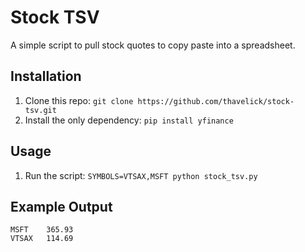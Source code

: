 # Stock TSV

A simple script to pull stock quotes to copy paste into a spreadsheet.

## Installation
1. Clone this repo: `git clone https://github.com/thavelick/stock-tsv.git`
2. Install the only dependency: `pip install yfinance`

## Usage
1. Run the script: `SYMBOLS=VTSAX,MSFT python stock_tsv.py`

## Example Output
```
MSFT	365.93
VTSAX	114.69
```

